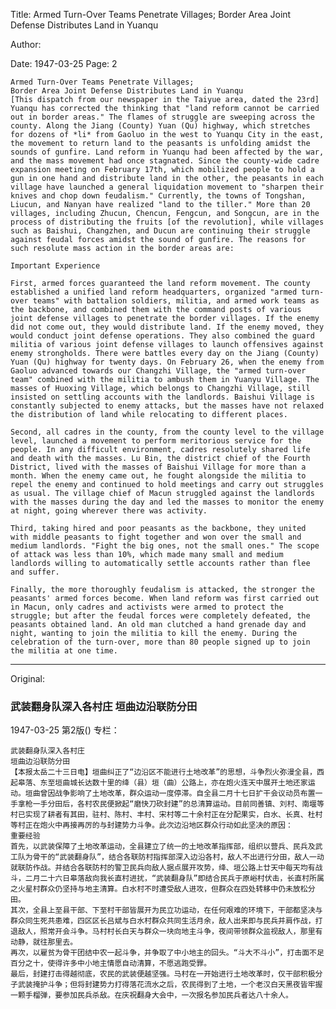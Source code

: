 Title: Armed Turn-Over Teams Penetrate Villages; Border Area Joint Defense Distributes Land in Yuanqu

Author:

Date: 1947-03-25
Page: 2

    Armed Turn-Over Teams Penetrate Villages;
    Border Area Joint Defense Distributes Land in Yuanqu
    [This dispatch from our newspaper in the Taiyue area, dated the 23rd] Yuanqu has corrected the thinking that "land reform cannot be carried out in border areas." The flames of struggle are sweeping across the county. Along the Jiang (County) Yuan (Qu) highway, which stretches for dozens of *li* from Gaoluo in the west to Yuanqu City in the east, the movement to return land to the peasants is unfolding amidst the sounds of gunfire. Land reform in Yuanqu had been affected by the war, and the mass movement had once stagnated. Since the county-wide cadre expansion meeting on February 17th, which mobilized people to hold a gun in one hand and distribute land in the other, the peasants in each village have launched a general liquidation movement to "sharpen their knives and chop down feudalism." Currently, the towns of Tongshan, Liucun, and Nanyan have realized "land to the tiller." More than 20 villages, including Zhucun, Chencun, Fengcun, and Songcun, are in the process of distributing the fruits [of the revolution], while villages such as Baishui, Changzhen, and Ducun are continuing their struggle against feudal forces amidst the sound of gunfire. The reasons for such resolute mass action in the border areas are:

    Important Experience

    First, armed forces guaranteed the land reform movement. The county established a unified land reform headquarters, organized "armed turn-over teams" with battalion soldiers, militia, and armed work teams as the backbone, and combined them with the command posts of various joint defense villages to penetrate the border villages. If the enemy did not come out, they would distribute land. If the enemy moved, they would conduct joint defense operations. They also combined the guard militia of various joint defense villages to launch offensives against enemy strongholds. There were battles every day on the Jiang (County) Yuan (Qu) highway for twenty days. On February 26, when the enemy from Gaoluo advanced towards our Changzhi Village, the "armed turn-over team" combined with the militia to ambush them in Yuanyu Village. The masses of Huoxing Village, which belongs to Changzhi Village, still insisted on settling accounts with the landlords. Baishui Village is constantly subjected to enemy attacks, but the masses have not relaxed the distribution of land while relocating to different places.

    Second, all cadres in the county, from the county level to the village level, launched a movement to perform meritorious service for the people. In any difficult environment, cadres resolutely shared life and death with the masses. Lu Bin, the district chief of the Fourth District, lived with the masses of Baishui Village for more than a month. When the enemy came out, he fought alongside the militia to repel the enemy and continued to hold meetings and carry out struggles as usual. The village chief of Macun struggled against the landlords with the masses during the day and led the masses to monitor the enemy at night, going wherever there was activity.

    Third, taking hired and poor peasants as the backbone, they united with middle peasants to fight together and won over the small and medium landlords. "Fight the big ones, not the small ones." The scope of attack was less than 10%, which made many small and medium landlords willing to automatically settle accounts rather than flee and suffer.

    Finally, the more thoroughly feudalism is attacked, the stronger the peasants' armed forces become. When land reform was first carried out in Macun, only cadres and activists were armed to protect the struggle; but after the feudal forces were completely defeated, the peasants obtained land. An old man clutched a hand grenade day and night, wanting to join the militia to kill the enemy. During the celebration of the turn-over, more than 80 people signed up to join the militia at one time.



<hr /> 

Original: 


### 武装翻身队深入各村庄  垣曲边沿联防分田

1947-03-25
第2版()
专栏：

    武装翻身队深入各村庄
    垣曲边沿联防分田
    【本报太岳二十三日电】垣曲纠正了“边沿区不能进行土地改革”的思想，斗争烈火弥漫全县，西起皋落、东至垣曲城长达数十里的绛（县）垣（曲）公路上，亦在炮火连天中展开土地还家运动。垣曲曾因战争影响了土地改革，群众运动一度停滞。自全县二月十七日扩干会议动员布置一手拿枪一手分田后，各村农民便掀起“磨快刀砍封建”的总清算运动。目前同善镇、刘村、南堰等村已实现了耕者有其田，驻村、陈村、丰村、宋村等二十余村正在分配果实，白水、长真、杜村等村正在炮火中再接再厉的与封建势力斗争。此次边沿地区群众行动如此坚决的原因：
    重要经验
    首先，以武装保障了土地改革运动，全县建立了统一的土地改革指挥部，组织以营兵、民兵及武工队为骨干的“武装翻身队”，结合各联防村指挥部深入边沿各村，敌人不出进行分田，敌人一动就联防作战。并结合各联防村的警卫民兵向敌人据点展开攻势，绛、垣公路上廿天中每天均有战斗，二月二十六日皋落敌向我长直村进扰，“武装翻身队”即结合民兵于原峪村伏击，长直村所属之火星村群众仍坚持与地主清算。白水村不时遭受敌人进攻，但群众在四处转移中仍未放松分田。
    其次，全县上至县干部、下至村干部皆展开为民立功运动，在任何艰难的环境下，干部都坚决与群众同生死共患难，四区区长吕斌与白水村群众共同生活月余，敌人出来即与民兵并肩作战，打退敌人，照常开会斗争。马村村长白天与群众一块向地主斗争，夜间带领群众监视敌人，那里有动静，就往那里去。
    再次，以雇贫为骨干团结中农一起斗争，并争取了中小地主的回头。“斗大不斗小”，打击面不足百分之十，使得许多中小地主情愿自动清算，不愿逃跑受罪。
    最后，封建打击得越彻底，农民的武装便越坚强。马村在一开始进行土地改革时，仅干部积极分子武装掩护斗争；但将封建势力打得落花流水之后，农民得到了土地，一个老汉白天黑夜皆牢握一颗手榴弹，要参加民兵杀敌。在庆祝翻身大会中，一次报名参加民兵者达八十余人。
